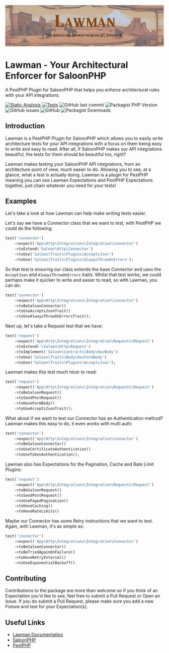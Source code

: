 <img src="art/banner.png">

# Lawman - Your Architectural Enforcer for SaloonPHP

A PestPHP Plugin for SaloonPHP that helps you enforce architectural rules with your API integrations. 

[![Static Analysis](https://github.com/JonPurvis/lawman/actions/workflows/static.yml/badge.svg)](https://github.com/JonPurvis/pest-plugin-saloon/actions/workflows/static.yml)
[![Tests](https://github.com/JonPurvis/pest-plugin-saloon/actions/workflows/tests.yml/badge.svg)](https://github.com/JonPurvis/lawman/actions/workflows/tests.yml)
![GitHub last commit](https://img.shields.io/github/last-commit/jonpurvis/lawman)
![Packagist PHP Version](https://img.shields.io/packagist/dependency-v/jonpurvis/lawman/php)
![GitHub issues](https://img.shields.io/github/issues/jonpurvis/lawman)
![GitHub](https://img.shields.io/github/license/jonpurvis/lawman)
![Packagist Downloads](https://img.shields.io/packagist/dt/jonpurvis/lawman)

## Introduction
Lawman is a PestPHP Plugin for SaloonPHP which allows you to easily write architecture tests for your API integrations
with a focus on them being easy to write and easy to read. After all, if SaloonPHP makes our 
API integrations beautiful, the tests for them should be beautiful too, right?

Lawman makes testing your SaloonPHP API integrations, from an architecture point of view, much
easier to do. Allowing you to see, at a glance, what a test is actually doing. Lawman is a plugin for
PestPHP meaning you can use Lawman Expectations and PestPHP Expectations together, just chain whatever
you need for your tests!


## Examples

Let's take a look at how Lawman can help make writing tests easier. 

Let's say we have a Connector class that we want to test, with PestPHP we could do the following:

```php
test('connector')
    ->expect('App\Http\Integrations\Integration\Connector')
    ->toExtend('Saloon\Http\Connector')
    ->toUse('Saloon\Traits\Plugins\AcceptsJson')
    ->toUse('Saloon\Traits\Plugins\AlwaysThrowOnErrors');
```

So that test is ensuring our class extends the base Connector and uses the `AcceptJson` and
`AlwaysThrowOnErrors` traits. Whilst that test works, we could perhaps make it quicker to write
and easier to read, so with Lawman, you can do:

```php
test('connector')
    ->expect('App\Http\Integrations\Integration\Connector')
    ->toBeSaloonConnector()
    ->toUseAcceptsJsonTrait()
    ->toUseAlwaysThrowOnErrorsTrait();
```

Next up, let's take a Request test that we have:

```php
test('request')
    ->expect('App\Http\Integrations\Integration\Requests\Request')
    ->toExtend('\Saloon\Http\Request')
    ->toImplement('Saloon\Contracts\Body\HasBody')
    ->toUse('Saloon\Traits\Body\HasFormBody')
    ->toUse('Saloon\Traits\Plugins\AcceptsJson');
```

Lawman makes this test much nicer to read:

```php
test('request')
    ->expect('App\Http\Integrations\Integration\Requests\Request')
    ->toBeSaloonRequest()
    ->toSendPostRequest()
    ->toHaveFormBody()
    ->toUseAcceptsJsonTrait();
```

What about if we want to test our Connector has an Authentication method? Lawman makes this
easy to do, it even works with multi auth:

```php
test('connector')
    ->expect('App\Http\Integrations\Integration\Connector')
    ->toBeSaloonConnector()
    ->toUseCertificateAuthentication()
    ->toUseTokenAuthentication();
```

Lawman also has Expectations for the Pagination, Cache and Rate Limit Plugins:

```php
test('request')
    ->expect('App\Http\Integrations\Integration\Requests\Request')
    ->toBeSaloonRequest()
    ->toSendPostRequest()
    ->toUsePagedPagination()
    ->toHaveCaching()
    ->toHaveRateLimits()
```

Maybe our Connector has some Retry instructions that we want to test. Again, with Lawman, it's 
as simple as:

```php
test('connector')
    ->expect('App\Http\Integrations\Integration\Connector')
    ->toBeSaloonConnector()
    ->toBeTriedAgainOnFailure()
    ->toHaveRetryInterval()
    ->toUseExponentialBackoff()
```

## Contributing
Contributions to the package are more than welcome so if you think of an Expectation you'd like to
see, feel free to submit a Pull Request or Open an Issue. If you do submit a Pull Request, please
make sure you add a new Fixture and test for your Expectation(s).

## Useful Links

- [Lawman Documentation](https://docs.saloon.dev/installable-plugins/lawman)
- [SaloonPHP](https://docs.saloon.dev/)
- [PestPHP](https://pestphp.com/)
  
